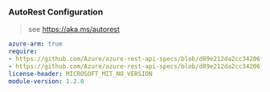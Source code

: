 ### AutoRest Configuration

> see https://aka.ms/autorest

``` yaml
azure-arm: true
require:
- https://github.com/Azure/azure-rest-api-specs/blob/d89e212da2cc34206fe711f44dfcb6f8fdece2a1/specification/redhatopenshift/resource-manager/readme.md
- https://github.com/Azure/azure-rest-api-specs/blob/d89e212da2cc34206fe711f44dfcb6f8fdece2a1/specification/redhatopenshift/resource-manager/readme.go.md
license-header: MICROSOFT_MIT_NO_VERSION
module-version: 1.2.0

```